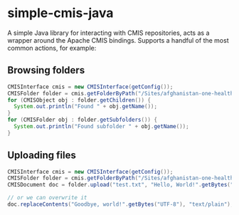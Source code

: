 simple-cmis-java
================

A simple Java library for interacting with CMIS repositories, acts as a wrapper around the Apache CMIS bindings. Supports a handful of the most common actions, for example:

## Browsing folders

```java
CMISInterface cmis = new CMISInterface(getConfig());
CMISFolder folder = cmis.getFolderByPath("/Sites/afghanistan-one-health-hub/documentLibrary");
for (CMISObject obj : folder.getChildren()) {
  System.out.println("Found " + obj.getName());
}
for (CMISFolder obj : folder.getSubfolders()) {
  System.out.println("Found subfolder " + obj.getName());
}
```

## Uploading files

```java
CMISInterface cmis = new CMISInterface(getConfig());
CMISFolder folder = cmis.getFolderByPath("/Sites/afghanistan-one-health-hub/documentLibrary");
CMISDocument doc = folder.upload("test.txt", "Hello, World!".getBytes("UTF-8"), "text/plain", "This is a test file");

// or we can overwrite it
doc.replaceContents("Goodbye, world!".getBytes("UTF-8"), "text/plain");
```
